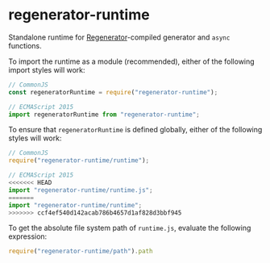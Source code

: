 # regenerator-runtime

Standalone runtime for
[Regenerator](https://github.com/facebook/regenerator)-compiled generator
and `async` functions.

To import the runtime as a module (recommended), either of the following
import styles will work:
```js
// CommonJS
const regeneratorRuntime = require("regenerator-runtime");

// ECMAScript 2015
import regeneratorRuntime from "regenerator-runtime";
```

To ensure that `regeneratorRuntime` is defined globally, either of the
following styles will work:
```js
// CommonJS
require("regenerator-runtime/runtime");

// ECMAScript 2015
<<<<<<< HEAD
import "regenerator-runtime/runtime.js";
=======
import "regenerator-runtime/runtime";
>>>>>>> ccf4ef540d142acab786b4657d1af828d3bbf945
```

To get the absolute file system path of `runtime.js`, evaluate the
following expression:
```js
require("regenerator-runtime/path").path
```
